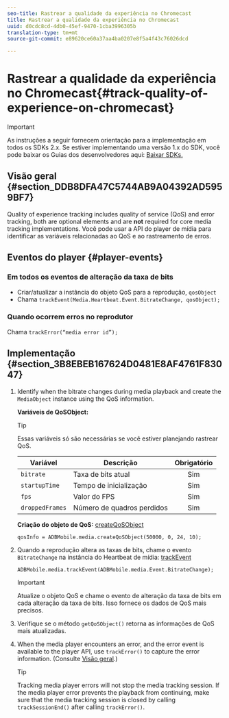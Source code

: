 ```yaml
---
seo-title: Rastrear a qualidade da experiência no Chromecast
title: Rastrear a qualidade da experiência no Chromecast
uuid: d0cdc8cd-4db0-45ef-9470-1cba3996305b
translation-type: tm+mt
source-git-commit: e89620ce60a37aa4ba0207e8f5a4f43c76026dcd

---
```



# Rastrear a qualidade da experiência no Chromecast{#track-quality-of-experience-on-chromecast}

>[!IMPORTANT]
>
>As instruções a seguir fornecem orientação para a implementação em todos os SDKs 2.x. Se estiver implementando uma versão 1.x do SDK, você pode baixar os Guias dos desenvolvedores aqui: [Baixar SDKs.](/help/sdk-implement/download-sdks.md)

## Visão geral {#section_DDB8DFA47C5744AB9A04392AD5959BF7}

Quality of experience tracking includes quality of service (QoS) and error tracking, both are optional elements and are **not** required for core media tracking implementations. Você pode usar a API do player de mídia para identificar as variáveis relacionadas ao QoS e ao rastreamento de erros.

## Eventos do player {#player-events}

### Em todos os eventos de alteração da taxa de bits

* Criar/atualizar a instância do objeto QoS para a reprodução, `qosObject`
* Chama `trackEvent(Media.Heartbeat.Event.BitrateChange, qosObject);`

### Quando ocorrem erros no reprodutor

Chama `trackError(“media error id”);`

## Implementação {#section_3B8EBEB167624D0481E8AF4761F83047}

1. Identify when the bitrate changes during media playback and create the `MediaObject` instance using the QoS information.

   **Variáveis de QoSObject:**

   >[!TIP]
   >
   >Essas variáveis só são necessárias se você estiver planejando rastrear QoS.

   | Variável | Descrição | Obrigatório |
   | --- | --- | :---: |
   | `bitrate` | Taxa de bits atual | Sim |
   | `startupTime` | Tempo de inicialização | Sim |
   | `fps` | Valor do FPS | Sim |
   | `droppedFrames` | Número de quadros perdidos | Sim |

   **Criação do objeto de QoS:** [createQoSObject](https://adobe-marketing-cloud.github.io/media-sdks/reference/chromecast/ADBMobile.media.html#.createQoSObject)

   ```
   qosInfo = ADBMobile.media.createQoSObject(50000, 0, 24, 10); 
   ```

1. Quando a reprodução altera as taxas de bits, chame o evento `BitrateChange` na instância do Heartbeat de mídia: [trackEvent](https://adobe-marketing-cloud.github.io/media-sdks/reference/chromecast/ADBMobile.media.html#.trackEvent)

   ```
   ADBMobile.media.trackEvent(ADBMobile.media.Event.BitrateChange); 
   ```

   >[!IMPORTANT]
   >
   >Atualize o objeto QoS e chame o evento de alteração da taxa de bits em cada alteração da taxa de bits. Isso fornece os dados de QoS mais precisos.

1. Verifique se o método `getQoSObject()` retorna as informações de QoS mais atualizadas.
1. When the media player encounters an error, and the error event is available to the player API, use `trackError()` to capture the error information. (Consulte [Visão geral](/help/sdk-implement/track-errors/track-errors-overview.md).)

   >[!TIP]
   >
   >Tracking media player errors will not stop the media tracking session. If the media player error prevents the playback from continuing, make sure that the media tracking session is closed by calling `trackSessionEnd()` after calling `trackError()`.

